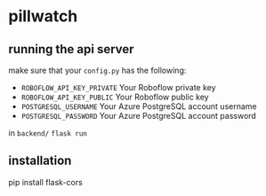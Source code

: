 # pillwatch

## running the api server 
make sure that your `config.py` has the following: 
- `ROBOFLOW_API_KEY_PRIVATE` Your Roboflow private key
- `ROBOFLOW_API_KEY_PUBLIC` Your Roboflow public key
- `POSTGRESQL_USERNAME` Your Azure PostgreSQL account username 
- `POSTGRESQL_PASSWORD` Your Azure PostgreSQL account password

in `backend/` 
```flask run``` 

## installation 
pip install flask-cors

